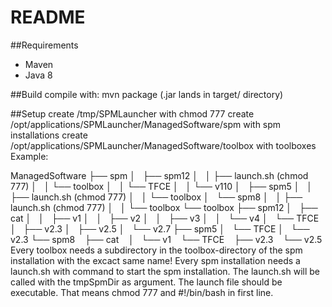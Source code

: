 # README #

##Requirements
* Maven
* Java 8

##Build
compile with:
mvn package (.jar lands in target/ directory)

##Setup
create /tmp/SPMLauncher with chmod 777
create /opt/applications/SPMLauncher/ManagedSoftware/spm with spm installations
create /opt/applications/SPMLauncher/ManagedSoftware/toolbox with toolboxes
Example:

ManagedSoftware
├── spm
│   ├── spm12
│   │   ├── launch.sh (chmod 777)
│   │   └── toolbox
│   │       └── TFCE
│   │           └── v110
│   ├── spm5
│   │   ├── launch.sh (chmod 777)
│   │   └── toolbox
│   └── spm8
│   │   ├── launch.sh (chmod 777)
│   │   └── toolbox
└── toolbox
    ├── spm12
    │   ├── cat
    │   │   ├── v1
    │   │   ├── v2
    │   │   ├── v3
    │   │   └── v4
    │   └── TFCE
    │       ├── v2.3
    │       ├── v2.5
    │       └── v2.7
    ├── spm5
    │   └── TFCE
    │       └── v2.3
    └── spm8
        ├── cat
        │   └── v1
        └── TFCE
            ├── v2.3
            └── v2.5
Every toolbox needs a subdirectory in the toolbox-directory of the spm installation with the excact same name!
Every spm installation needs a launch.sh with command to start the spm installation. The launch.sh will be called with the tmpSpmDir as argument. The launch file should be executable. That means chmod 777 and #!/bin/bash in first line. 
 
